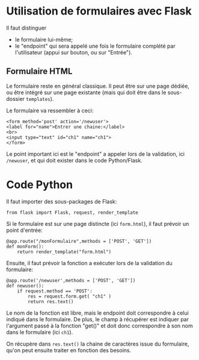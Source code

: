 # Utilisation de formulaires avec Flask

Il faut distinguer
- le formulaire lui-même;
- le "endpoint" qui sera appelé une fois le formulaire complété par l'utilisateur (appui sur bouton, ou sur "Entrée").

## Formulaire HTML

Le formulaire reste en général classique.
Il peut être sur une page dédiée, ou être intégré sur une page existante
(mais qui doit être dans le sous-dossier `templates`).

Le formulaire va ressembler à ceci:
```
<form method='post' action='/newuser'>
<label for="name">Entrer une chaine:</label>
<br>
<input type="text" id="ch1" name="ch1">
</form>
```

Le point important ici est le "endpoint" a appeler lors de la validation, ici `/newuser`, et qui doit exister dans le code Python/Flask.

# Code Python

Il faut importer des sous-packages de Flask:
```
from flask import Flask, request, render_template
```

Si le formulaire est sur une page distincte (ici `form.html`), il faut prévoir un point d'entrée:
```
@app.route("/monFormulaire",methods = ['POST', 'GET'])
def monForm():
	return render_template("form.html")
```

Ensuite, il faut prévoir la fonction a exécuter lors de la validation du formulaire:
```
@app.route('/newuser',methods = ['POST', 'GET'])
def newuser():
	if request.method == 'POST':
		res = request.form.get( "ch1" )
		return res.text()
```
Le nom de la fonction est libre, mais le endpoint doit correspondre à celui indiqué dans le formulaire.
De plus, le champ à récupérer est indiquer par l'argument passé à la fonction "get()" et doit donc correspondre à son nom dans le formulaire (ici `ch1`).

On récupère dans `res.text()` la chaine de caractères issue du formulaire, qu'on peut ensuite traiter en fonction des besoins.


